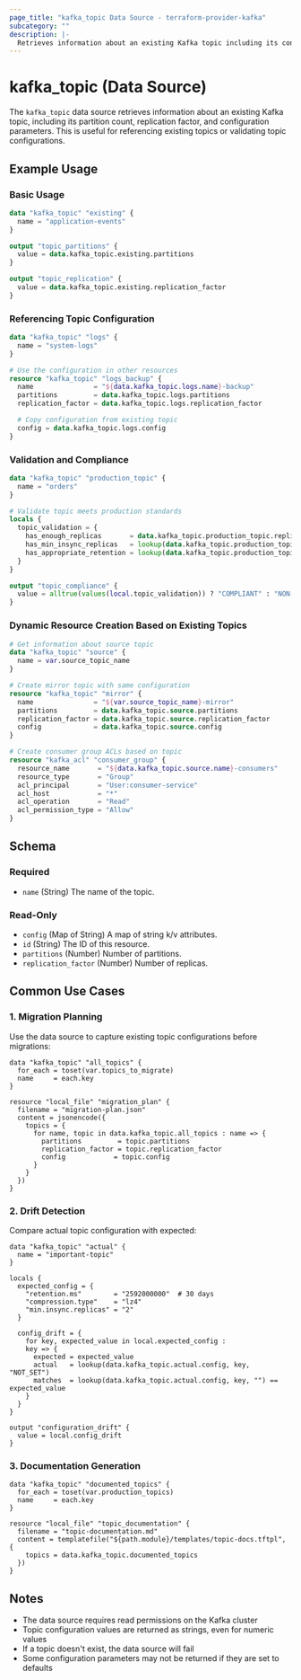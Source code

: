 ```yaml
---
page_title: "kafka_topic Data Source - terraform-provider-kafka"
subcategory: ""
description: |-
  Retrieves information about an existing Kafka topic including its configuration, partition count, and replication factor.
---
```


# kafka_topic (Data Source)

The `kafka_topic` data source retrieves information about an existing Kafka topic, including its partition count, replication factor, and configuration parameters. This is useful for referencing existing topics or validating topic configurations.

## Example Usage

### Basic Usage

```terraform
data "kafka_topic" "existing" {
  name = "application-events"
}

output "topic_partitions" {
  value = data.kafka_topic.existing.partitions
}

output "topic_replication" {
  value = data.kafka_topic.existing.replication_factor
}
```

### Referencing Topic Configuration

```terraform
data "kafka_topic" "logs" {
  name = "system-logs"
}

# Use the configuration in other resources
resource "kafka_topic" "logs_backup" {
  name               = "${data.kafka_topic.logs.name}-backup"
  partitions         = data.kafka_topic.logs.partitions
  replication_factor = data.kafka_topic.logs.replication_factor

  # Copy configuration from existing topic
  config = data.kafka_topic.logs.config
}
```

### Validation and Compliance

```terraform
data "kafka_topic" "production_topic" {
  name = "orders"
}

# Validate topic meets production standards
locals {
  topic_validation = {
    has_enough_replicas       = data.kafka_topic.production_topic.replication_factor >= 3
    has_min_insync_replicas   = lookup(data.kafka_topic.production_topic.config, "min.insync.replicas", "1") >= "2"
    has_appropriate_retention = lookup(data.kafka_topic.production_topic.config, "retention.ms", "0") >= "604800000" # 7 days
  }
}

output "topic_compliance" {
  value = alltrue(values(local.topic_validation)) ? "COMPLIANT" : "NON-COMPLIANT"
}
```

### Dynamic Resource Creation Based on Existing Topics

```terraform
# Get information about source topic
data "kafka_topic" "source" {
  name = var.source_topic_name
}

# Create mirror topic with same configuration
resource "kafka_topic" "mirror" {
  name               = "${var.source_topic_name}-mirror"
  partitions         = data.kafka_topic.source.partitions
  replication_factor = data.kafka_topic.source.replication_factor
  config             = data.kafka_topic.source.config
}

# Create consumer group ACLs based on topic
resource "kafka_acl" "consumer_group" {
  resource_name       = "${data.kafka_topic.source.name}-consumers"
  resource_type       = "Group"
  acl_principal       = "User:consumer-service"
  acl_host            = "*"
  acl_operation       = "Read"
  acl_permission_type = "Allow"
}
```

<!-- schema generated by tfplugindocs -->
## Schema

### Required

- `name` (String) The name of the topic.

### Read-Only

- `config` (Map of String) A map of string k/v attributes.
- `id` (String) The ID of this resource.
- `partitions` (Number) Number of partitions.
- `replication_factor` (Number) Number of replicas.

## Common Use Cases

### 1. Migration Planning

Use the data source to capture existing topic configurations before migrations:

```hcl
data "kafka_topic" "all_topics" {
  for_each = toset(var.topics_to_migrate)
  name     = each.key
}

resource "local_file" "migration_plan" {
  filename = "migration-plan.json"
  content = jsonencode({
    topics = {
      for name, topic in data.kafka_topic.all_topics : name => {
        partitions         = topic.partitions
        replication_factor = topic.replication_factor
        config            = topic.config
      }
    }
  })
}
```

### 2. Drift Detection

Compare actual topic configuration with expected:

```hcl
data "kafka_topic" "actual" {
  name = "important-topic"
}

locals {
  expected_config = {
    "retention.ms"        = "2592000000"  # 30 days
    "compression.type"    = "lz4"
    "min.insync.replicas" = "2"
  }
  
  config_drift = {
    for key, expected_value in local.expected_config :
    key => {
      expected = expected_value
      actual   = lookup(data.kafka_topic.actual.config, key, "NOT_SET")
      matches  = lookup(data.kafka_topic.actual.config, key, "") == expected_value
    }
  }
}

output "configuration_drift" {
  value = local.config_drift
}
```

### 3. Documentation Generation

```hcl
data "kafka_topic" "documented_topics" {
  for_each = toset(var.production_topics)
  name     = each.key
}

resource "local_file" "topic_documentation" {
  filename = "topic-documentation.md"
  content = templatefile("${path.module}/templates/topic-docs.tftpl", {
    topics = data.kafka_topic.documented_topics
  })
}
```

## Notes

- The data source requires read permissions on the Kafka cluster
- Topic configuration values are returned as strings, even for numeric values
- If a topic doesn't exist, the data source will fail
- Some configuration parameters may not be returned if they are set to defaults